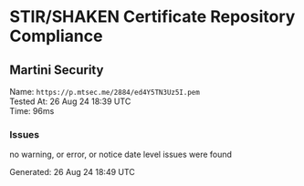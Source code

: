 # STIR/SHAKEN Certificate Repository Compliance

## Martini Security

Name: `https://p.mtsec.me/2884/ed4Y5TN3Uz5I.pem`\
Tested At: 26 Aug 24 18:39 UTC\
Time: 96ms

### Issues

no warning, or error, or notice date level issues were found

Generated: 26 Aug 24 18:49 UTC